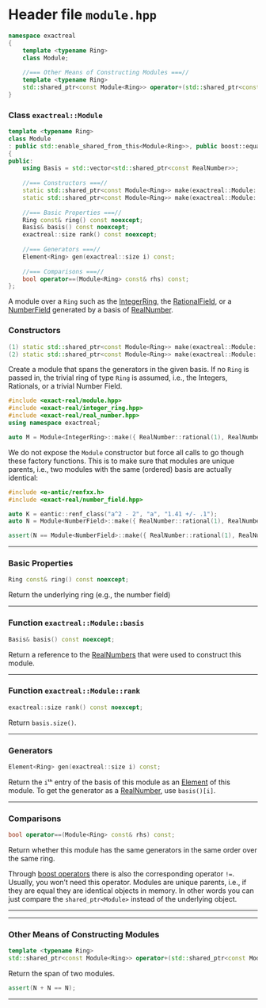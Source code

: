 # Header file `module.hpp`

``` cpp
namespace exactreal
{
    template <typename Ring>
    class Module;
     
    //=== Other Means of Constructing Modules ===//
    template <typename Ring>
    std::shared_ptr<const Module<Ring>> operator+(std::shared_ptr<const Module<Ring>>&, std::shared_ptr<const Module<Ring>>&);
}
```

### Class `exactreal::Module`

``` cpp
template <typename Ring>
class Module
: public std::enable_shared_from_this<Module<Ring>>, public boost::equality_comparable<Module<Ring>>
{
public:
    using Basis = std::vector<std::shared_ptr<const RealNumber>>;
     
    //=== Constructors ===//
    static std::shared_ptr<const Module<Ring>> make(exactreal::Module::Basis const&);
    static std::shared_ptr<const Module<Ring>> make(exactreal::Module::Basis const&, Ring const&);
     
    //=== Basic Properties ===//
    Ring const& ring() const noexcept;
    Basis& basis() const noexcept;
    exactreal::size rank() const noexcept;
     
    //=== Generators ===//
    Element<Ring> gen(exactreal::size i) const;
     
    //=== Comparisons ===//
    bool operator==(Module<Ring> const& rhs) const;
};
```

A module over a `Ring` such as the [IntegerRing](doc_integer_ring.md#standardese-exactreal), the [RationalField](doc_rational_field.md#standardese-exactreal), or a [NumberField](doc_number_field.md#standardese-exactreal) generated by a basis of [RealNumber](doc_real_number.md#standardese-exactreal).

### Constructors

``` cpp
(1) static std::shared_ptr<const Module<Ring>> make(exactreal::Module::Basis const&);
(2) static std::shared_ptr<const Module<Ring>> make(exactreal::Module::Basis const&, Ring const&);
```

Create a module that spans the generators in the given basis. If no `Ring` is passed in, the trivial ring of type `Ring` is assumed, i.e., the Integers, Rationals, or a trivial Number Field.

``` c++
#include <exact-real/module.hpp>
#include <exact-real/integer_ring.hpp>
#include <exact-real/real_number.hpp>
using namespace exactreal;

auto M = Module<IntegerRing>::make({ RealNumber::rational(1), RealNumber::random() });
```

We do not expose the `Module` constructor but force all calls to go though these factory functions. This is to make sure that modules are unique parents, i.e., two modules with the same (ordered) basis are actually identical:

``` c++
#include <e-antic/renfxx.h>
#include <exact-real/number_field.hpp>

auto K = eantic::renf_class("a^2 - 2", "a", "1.41 +/- .1");
auto N = Module<NumberField>::make({ RealNumber::rational(1), RealNumber::random() }, K);

assert(N == Module<NumberField>::make({ RealNumber::rational(1), RealNumber::random() }, K));
```

-----

### Basic Properties

``` cpp
Ring const& ring() const noexcept;
```

Return the underlying ring (e.g., the number field)

-----

### Function `exactreal::Module::basis`

``` cpp
Basis& basis() const noexcept;
```

Return a reference to the [RealNumbers](doc_real_number.md#standardese-exactreal) that were used to construct this module.

-----

### Function `exactreal::Module::rank`

``` cpp
exactreal::size rank() const noexcept;
```

Return `basis.size()`.

-----

### Generators

``` cpp
Element<Ring> gen(exactreal::size i) const;
```

Return the `i`ᵗʰ entry of the basis of this module as an [Element](doc_element.md#standardese-exactreal) of this module. To get the generator as a [RealNumber](doc_real_number.md#standardese-exactreal), use `basis()[i]`.

-----

### Comparisons

``` cpp
bool operator==(Module<Ring> const& rhs) const;
```

Return whether this module has the same generators in the same order over the same ring.

Through [boost operators](https://www.boost.org/doc/libs/1_70_0/libs/utility/operators.htm) there is also the corresponding operator `!=`. Usually, you won’t need this operator. Modules are unique parents, i.e., if they are equal they are identical objects in memory. In other words you can just compare the `shared_ptr<Module>` instead of the underlying object.

-----

-----

### Other Means of Constructing Modules

``` cpp
template <typename Ring>
std::shared_ptr<const Module<Ring>> operator+(std::shared_ptr<const Module<Ring>>&, std::shared_ptr<const Module<Ring>>&);
```

Return the span of two modules.

``` c++
assert(N + N == N);
```

-----
